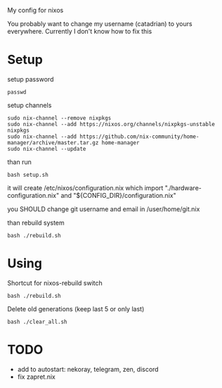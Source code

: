 My config for nixos

You probably want to change my username (catadrian) to yours everywhere. Currently I don't know how to fix this

# Setup

setup password
```
passwd
```

setup channels
```
sudo nix-channel --remove nixpkgs
sudo nix-channel --add https://nixos.org/channels/nixpkgs-unstable nixpkgs
sudo nix-channel --add https://github.com/nix-community/home-manager/archive/master.tar.gz home-manager
sudo nix-channel --update

```
than run
```
bash setup.sh
```
it will create /etc/nixos/configuration.nix which import "./hardware-configuration.nix" and "${CONFIG_DIR}/configuration.nix"

you SHOULD change git username and email in /user/home/git.nix

than rebuild system
```
bash ./rebuild.sh
```

# Using

Shortcut for nixos-rebuild switch
```
bash ./rebuild.sh
```
Delete old generations (keep last 5 or only last)
```
bash ./clear_all.sh
```
# TODO

* add to autostart: nekoray, telegram, zen, discord
* fix zapret.nix
